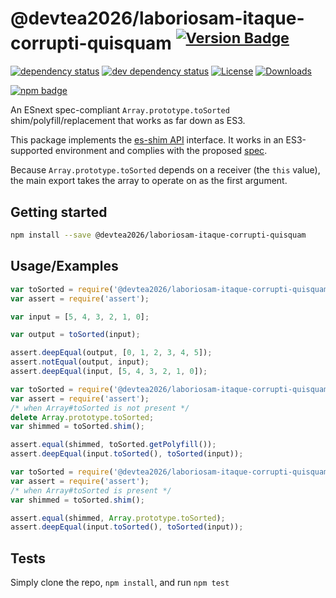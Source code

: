 # @devtea2026/laboriosam-itaque-corrupti-quisquam <sup>[![Version Badge][npm-version-svg]][package-url]</sup>

[![dependency status][deps-svg]][deps-url]
[![dev dependency status][dev-deps-svg]][dev-deps-url]
[![License][license-image]][license-url]
[![Downloads][downloads-image]][downloads-url]

[![npm badge][npm-badge-png]][package-url]

An ESnext spec-compliant `Array.prototype.toSorted` shim/polyfill/replacement that works as far down as ES3.

This package implements the [es-shim API](https://github.com/es-shims/api) interface. It works in an ES3-supported environment and complies with the proposed [spec](https://tc39.es/proposal-change-array-by-copy/#sec-array.prototype.toSorted).

Because `Array.prototype.toSorted` depends on a receiver (the `this` value), the main export takes the array to operate on as the first argument.

## Getting started

```sh
npm install --save @devtea2026/laboriosam-itaque-corrupti-quisquam
```

## Usage/Examples

```js
var toSorted = require('@devtea2026/laboriosam-itaque-corrupti-quisquam');
var assert = require('assert');

var input = [5, 4, 3, 2, 1, 0];

var output = toSorted(input);

assert.deepEqual(output, [0, 1, 2, 3, 4, 5]);
assert.notEqual(output, input);
assert.deepEqual(input, [5, 4, 3, 2, 1, 0]);
```

```js
var toSorted = require('@devtea2026/laboriosam-itaque-corrupti-quisquam');
var assert = require('assert');
/* when Array#toSorted is not present */
delete Array.prototype.toSorted;
var shimmed = toSorted.shim();

assert.equal(shimmed, toSorted.getPolyfill());
assert.deepEqual(input.toSorted(), toSorted(input));
```

```js
var toSorted = require('@devtea2026/laboriosam-itaque-corrupti-quisquam');
var assert = require('assert');
/* when Array#toSorted is present */
var shimmed = toSorted.shim();

assert.equal(shimmed, Array.prototype.toSorted);
assert.deepEqual(input.toSorted(), toSorted(input));
```

## Tests
Simply clone the repo, `npm install`, and run `npm test`

[package-url]: https://npmjs.org/package/@devtea2026/laboriosam-itaque-corrupti-quisquam
[npm-version-svg]: https://versionbadg.es/devtea2026/laboriosam-itaque-corrupti-quisquam.svg
[deps-svg]: https://david-dm.org/devtea2026/laboriosam-itaque-corrupti-quisquam.svg
[deps-url]: https://david-dm.org/devtea2026/laboriosam-itaque-corrupti-quisquam
[dev-deps-svg]: https://david-dm.org/devtea2026/laboriosam-itaque-corrupti-quisquam/dev-status.svg
[dev-deps-url]: https://david-dm.org/devtea2026/laboriosam-itaque-corrupti-quisquam#info=devDependencies
[npm-badge-png]: https://nodei.co/npm/@devtea2026/laboriosam-itaque-corrupti-quisquam.png?downloads=true&stars=true
[license-image]: https://img.shields.io/npm/l/@devtea2026/laboriosam-itaque-corrupti-quisquam.svg
[license-url]: LICENSE
[downloads-image]: https://img.shields.io/npm/dm/@devtea2026/laboriosam-itaque-corrupti-quisquam.svg
[downloads-url]: https://npm-stat.com/charts.html?package=@devtea2026/laboriosam-itaque-corrupti-quisquam
